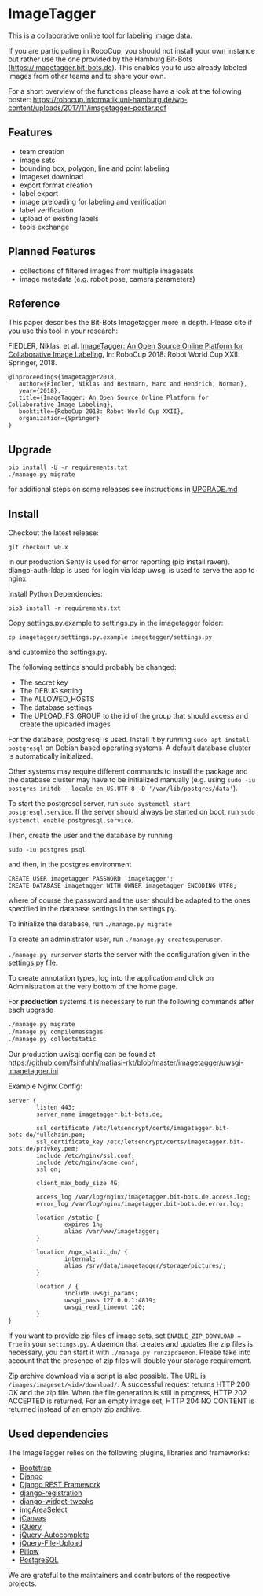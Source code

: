 # ImageTagger

This is a collaborative online tool for labeling image data.

If you are participating in RoboCup, you should not install your own instance but rather use the one provided by the Hamburg Bit-Bots (https://imagetagger.bit-bots.de). This enables you to use already labeled images from other teams and to share your own.

For a short overview of the functions please have a look at the following poster: https://robocup.informatik.uni-hamburg.de/wp-content/uploads/2017/11/imagetagger-poster.pdf

## Features

* team creation
* image sets
* bounding box, polygon, line and point labeling
* imageset download
* export format creation
* label export
* image preloading for labeling and verification
* label verification
* upload of existing labels
* tools exchange


## Planned Features

* collections of filtered images from multiple imagesets
* image metadata (e.g. robot pose, camera parameters)

## Reference

This paper describes the Bit-Bots Imagetagger more in depth. Please cite if you use this tool in your research:

FIEDLER, Niklas, et al. [ImageTagger: An Open Source Online Platform for Collaborative Image Labeling.](https://robocup.informatik.uni-hamburg.de/wp-content/uploads/2018/11/imagetagger_paper.pdf) In: RoboCup 2018: Robot World Cup XXII. Springer, 2018.

```
@inproceedings{imagetagger2018,
   author={Fiedler, Niklas and Bestmann, Marc and Hendrich, Norman},
   year={2018},
   title={ImageTagger: An Open Source Online Platform for Collaborative Image Labeling},
   booktitle={RoboCup 2018: Robot World Cup XXII},
   organization={Springer}
}
```
## Upgrade

```
pip install -U -r requirements.txt
./manage.py migrate
```

for additional steps on some releases see instructions
in [UPGRADE.md](https://github.com/bit-bots/imagetagger/blob/master/UPGRADE.md)

## Install

Checkout the latest release:

```
git checkout v0.x
```

In our production Senty is used for error reporting (pip install raven).
django-auth-ldap is used for login via ldap
uwsgi is used to serve the app to nginx

Install Python Dependencies:

```
pip3 install -r requirements.txt
```

Copy settings.py.example to settings.py in the imagetagger folder:

```
cp imagetagger/settings.py.example imagetagger/settings.py
```

and customize the settings.py.

The following settings should probably be changed:

+ The secret key
+ The DEBUG setting
+ The ALLOWED\_HOSTS
+ The database settings
+ The UPLOAD\_FS\_GROUP to the id of the group that should access and create the uploaded images

For the database, postgresql is used. Install it by running `sudo apt install postgresql` on Debian based operating systems. A default database cluster is automatically initialized.

Other systems may require different commands to install the package and the database cluster may
have to be initialized manually (e.g. using `sudo -iu postgres initdb --locale en_US.UTF-8 -D '/var/lib/postgres/data'`).

To start the postgresql server, run `sudo systemctl start postgresql.service`. If the server should always be started on boot, run `sudo systemctl enable postgresql.service`.

Then, create the user and the database by running

`sudo -iu postgres psql`

and then, in the postgres environment

```
CREATE USER imagetagger PASSWORD 'imagetagger';
CREATE DATABASE imagetagger WITH OWNER imagetagger ENCODING UTF8;
```

where of course the password and the user should be adapted to the ones specified in the database settings in the settings.py.

To initialize the database, run `./manage.py migrate`

To create an administrator user, run `./manage.py createsuperuser`.

`./manage.py runserver` starts the server with the configuration given in the settings.py file.

To create annotation types, log into the application and click on Administration at the very bottom of the home page.

For **production** systems it is necessary to run the following commands after each upgrade

```bash
./manage.py migrate
./manage.py compilemessages
./manage.py collectstatic
```

Our production uwisgi config can be found at https://github.com/fsinfuhh/mafiasi-rkt/blob/master/imagetagger/uwsgi-imagetagger.ini

Example Nginx Config:

```
server {
        listen 443;
        server_name imagetagger.bit-bots.de;

        ssl_certificate /etc/letsencrypt/certs/imagetagger.bit-bots.de/fullchain.pem;
        ssl_certificate_key /etc/letsencrypt/certs/imagetagger.bit-bots.de/privkey.pem;
        include /etc/nginx/ssl.conf;
        include /etc/nginx/acme.conf;
        ssl on;

        client_max_body_size 4G;

        access_log /var/log/nginx/imagetagger.bit-bots.de.access.log;
        error_log /var/log/nginx/imagetagger.bit-bots.de.error.log;

        location /static {
                expires 1h;
                alias /var/www/imagetagger;
        }

        location /ngx_static_dn/ {
                internal;
                alias /srv/data/imagetagger/storage/pictures/;
        }

        location / {
                include uwsgi_params;
                uwsgi_pass 127.0.0.1:4819;
                uwsgi_read_timeout 120;
        }
}
```

If you want to provide zip files of image sets, set `ENABLE_ZIP_DOWNLOAD = True` in your `settings.py`.
A daemon that creates and updates the zip files is necessary, you can start it with `./manage.py runzipdaemon`.
Please take into account that the presence of zip files will double your storage requirement.

Zip archive download via a script is also possible. The URL is `/images/imageset/<id>/download/`. A successful request
returns HTTP 200 OK and the zip file. When the file generation is still in progress, HTTP 202 ACCEPTED is returned.
For an empty image set, HTTP 204 NO CONTENT is returned instead of an empty zip archive.

## Used dependencies

The ImageTagger relies on the following plugins, libraries and frameworks:

- [Bootstrap](https://getbootstrap.com/)
- [Django](https://www.djangoproject.com/)
- [Django REST Framework](http://www.django-rest-framework.org/)
- [django-registration](https://github.com/ubernostrum/django-registration)
- [django-widget-tweaks](https://github.com/jazzband/django-widget-tweaks)
- [imgAreaSelect](http://odyniec.net/projects/imgareaselect/)
- [jCanvas](https://projects.calebevans.me/jcanvas/)
- [jQuery](https://jquery.com/)
- [jQuery-Autocomplete](https://github.com/devbridge/jquery-Autocomplete)
- [jQuery-File-Upload](https://github.com/blueimp/jQuery-File-Upload)
- [Pillow](https://github.com/python-pillow/Pillow)
- [PostgreSQL](https://www.postgresql.org/)

We are grateful to the maintainers and contributors of the respective projects.
